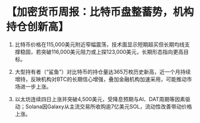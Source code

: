 # 【加密货币周报：比特币盘整蓄势，机构持仓创新高】

1. 比特币价格在115,000美元附近窄幅震荡，技术面显示短期超买但长期均线支撑稳固，若突破116,000美元阻力或上探123,000美元，长期形态指向更高目标。

2. 大型持有者（“鲨鱼”）对比特币的持仓量达365万枚历史新高，近一个月持续增持，反映机构对BTC的长期信心增强，叠加金融机构加速采用，可能推动市场进一步上涨。

3. 以太坊连续四日上涨并突破4,500美元，受降息预期与AI、DAT周期等因素驱动；Solana因Galaxy从主流交易所收购逾7亿美元SOL，流动性改善带动价格上涨。